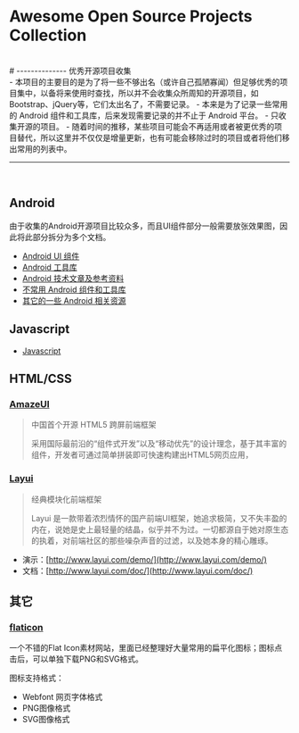 
# Awesome Open Source Projects Collection   
<br/>
# -------------- 优秀开源项目收集
<br/>
- 本项目的主要目的是为了将一些不够出名（或许自己孤陋寡闻）但足够优秀的项目集中，以备将来使用时查找，所以并不会收集众所周知的开源项目，如 Bootstrap、jQuery等，它们太出名了，不需要记录。
- 本来是为了记录一些常用的 Android 组件和工具库，后来发现需要记录的并不止于 Android 平台。
- 只收集开源的项目。
- 随着时间的推移，某些项目可能会不再适用或者被更优秀的项目替代，所以这里并不仅仅是增量更新，也有可能会移除过时的项目或者将他们移出常用的列表中。

----------  
<br/>

## Android

由于收集的Android开源项目比较众多，而且UI组件部分一般需要放张效果图，因此将此部分拆分为多个文档。

- [Android UI 组件](http://git.oschina.net/zhyihui/awesome-projects/blob/master/Android.md)
- [Android 工具库](http://git.oschina.net/zhyihui/awesome-projects/blob/master/AndroidLibrary.md)
- [Android 技术文章及参考资料](http://git.oschina.net/zhyihui/awesome-projects/blob/master/AndroidArticle.md)
- [不常用 Android 组件和工具库](http://git.oschina.net/zhyihui/awesome-projects/blob/master/AndroidNotCommonlyUsed.md)
- [其它的一些 Android 相关资源](http://git.oschina.net/zhyihui/awesome-projects/blob/master/AndroidOtherResources.md)

## Javascript

- [Javascript](http://git.oschina.net/zhyihui/awesome-projects/blob/master/Javascript.md)

## HTML/CSS

### [AmazeUI](http://amazeui.org/)

> 中国首个开源 HTML5 跨屏前端框架
> 
> 采用国际最前沿的“组件式开发”以及“移动优先”的设计理念，基于其丰富的组件，开发者可通过简单拼装即可快速构建出HTML5网页应用，

### [Layui](http://www.layui.com/)

> 经典模块化前端框架
> 
> Layui 是一款带着浓烈情怀的国产前端UI框架，她追求极简，又不失丰盈的内在，说她是史上最轻量的结晶，似乎并不为过。一切都源自于她对原生态的执着，对前端社区的那些噪杂声音的过滤，以及她本身的精心雕琢。

- 演示：[http://www.layui.com/demo/](http://www.layui.com/demo/)
- 文档：[http://www.layui.com/doc/](http://www.layui.com/doc/)

## 其它

### [flaticon](http://www.flaticon.com/)

一个不错的Flat Icon素材网站，里面已经整理好大量常用的扁平化图标；图标点击后，可以单独下载PNG和SVG格式。

图标支持格式：
- Webfont 网页字体格式
- PNG图像格式
- SVG图像格式

